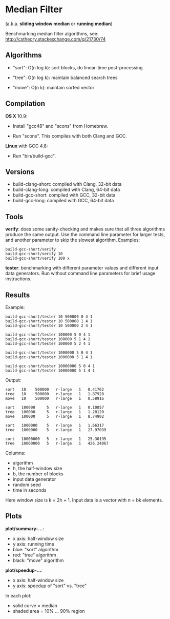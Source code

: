 Median Filter
=============

(a.k.a. **sliding window median** or **running median**)

Benchmarking median filter algorithms,
see: http://cstheory.stackexchange.com/q/21730/74


Algorithms
----------

- "sort": O(n log k): sort blocks, do linear-time post-processing

- "tree": O(n log k): maintain balanced search trees

- "move": O(n k): maintain sorted vector


Compilation
-----------

**OS X** 10.9:

- Install "gcc48" and "scons" from Homebrew.

- Run "scons". This compiles with both Clang and GCC.


**Linux** with GCC 4.8:

- Run "bin/build-gcc".


Versions
--------

- build-clang-short: compiled with Clang, 32-bit data
- build-clang-long: compiled with Clang, 64-bit data
- build-gcc-short: compiled with GCC, 32-bit data
- build-gcc-long: compiled with GCC, 64-bit data


Tools
-----

**verify**: does some sanity-checking and makes sure that all three
algorithms produce the same output. Use the command line parameter
for larger tests, and another parameter to skip the slowest
algorithm. Examples:

    build-gcc-short/verify
    build-gcc-short/verify 10
    build-gcc-short/verify 100 x

**tester**: benchmarking with different parameter values and
different input data generators. Run without command line parameters
for brief usage instructions.


Results
-------

Example:

    build-gcc-short/tester 10 500000 0 4 1
    build-gcc-short/tester 10 500000 1 4 1
    build-gcc-short/tester 10 500000 2 4 1

    build-gcc-short/tester 100000 5 0 4 1
    build-gcc-short/tester 100000 5 1 4 1
    build-gcc-short/tester 100000 5 2 4 1

    build-gcc-short/tester 1000000 5 0 4 1
    build-gcc-short/tester 1000000 5 1 4 1

    build-gcc-short/tester 10000000 5 0 4 1
    build-gcc-short/tester 10000000 5 1 4 1

Output:

    sort   10    500000   r-large   1   0.41762
    tree   10    500000   r-large   1   1.87928
    move   10    500000   r-large   1   0.58916

    sort   100000     5   r-large   1   0.10857
    tree   100000     5   r-large   1   1.28120
    move   100000     5   r-large   1   8.74902

    sort   1000000    5   r-large   1   1.66317
    tree   1000000    5   r-large   1   27.97039

    sort   10000000   5   r-large   1   25.30195
    tree   10000000   5   r-large   1   426.24067

Columns:

- algorithm
- h, the half-window size
- b, the number of blocks
- input data generator
- random seed
- time in seconds

Here window size is k = 2h + 1.
Input data is a vector with n = bk elements.


Plots
-----

**plot/summary-...**:

- x axis: half-window size
- y axis: running time
- blue: "sort" algorithm
- red: "tree" algorithm
- black: "move" algorithm

**plot/speedup-...**:

- x axis: half-window size
- y axis: speedup of "sort" vs. "tree"

In each plot:

- solid curve = median
- shaded area = 10% ... 90% region

